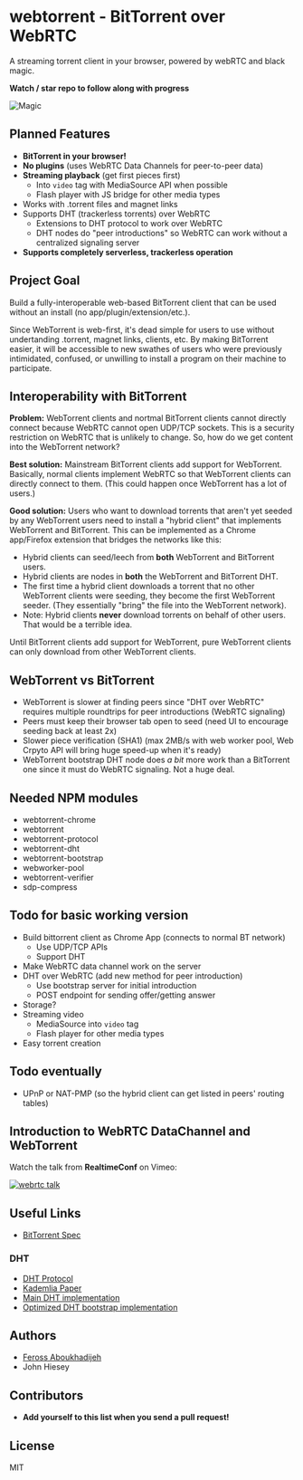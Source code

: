 webtorrent - BitTorrent over WebRTC
==========

A streaming torrent client in your browser, powered by webRTC and black magic.

**Watch / star repo to follow along with progress**

![Magic](https://raw.github.com/feross/webtorrent/master/logo.png)


## Planned Features

- **BitTorrent in your browser!**
- **No plugins** (uses WebRTC Data Channels for peer-to-peer data)
- **Streaming playback** (get first pieces first)
  - Into `video` tag with MediaSource API when possible
  - Flash player with JS bridge for other media types
- Works with .torrent files and magnet links
- Supports DHT (trackerless torrents) over WebRTC
  - Extensions to DHT protocol to work over WebRTC
  - DHT nodes do "peer introductions" so WebRTC can work without a centralized signaling server
- **Supports completely serverless, trackerless operation**


## Project Goal

Build a fully-interoperable web-based BitTorrent client that can be used without an install (no app/plugin/extension/etc.).

Since WebTorrent is web-first, it's dead simple for users to use without undertanding .torrent, magnet links, clients, etc. By making BitTorrent easier, it will be accessible to new swathes of users who were previously intimidated, confused, or unwilling to install a program on their machine to participate.


## Interoperability with BitTorrent

**Problem:** WebTorrent clients and nortmal BitTorrent clients cannot directly connect because WebRTC cannot open UDP/TCP sockets. This is a security restriction on WebRTC that is unlikely to change. So, how do we get content into the WebTorrent network?

**Best solution:** Mainstream BitTorrent clients add support for WebTorrent. Basically, normal clients implement WebRTC so that WebTorrent clients can directly connect to them. (This could happen once WebTorrent has a lot of users.)

**Good solution:** Users who want to download torrents that aren't yet seeded by any WebTorrent users need to install a "hybrid client" that implements WebTorrent and BitTorrent. This can be implemented as a Chrome app/Firefox extension that bridges the networks like this:

  - Hybrid clients can seed/leech from **both** WebTorrent and BitTorrent users.
  - Hybrid clients are nodes in **both** the WebTorrent and BitTorrent DHT.
  - The first time a hybrid client downloads a torrent that no other WebTorrent clients were seeding, they become the first WebTorrent seeder. (They essentially "bring" the file into the WebTorrent network).
  - Note: Hybrid clients **never** download torrents on behalf of other users. That would be a terrible idea.

Until BitTorrent clients add support for WebTorrent, pure WebTorrent clients can only download from other WebTorrent clients.


## WebTorrent vs BitTorrent

- WebTorrent is slower at finding peers since "DHT over WebRTC" requires multiple roundtrips for peer introductions (WebRTC signaling)
- Peers must keep their browser tab open to seed (need UI to encourage seeding back at least 2x)
- Slower piece verification (SHA1) (max 2MB/s with web worker pool, Web Crpyto API will bring huge speed-up when it's ready)
- WebTorrent bootstrap DHT node does *a bit* more work than a BitTorrent one since it must do WebRTC signaling. Not a huge deal.


## Needed NPM modules

- webtorrent-chrome
- webtorrent
- webtorrent-protocol
- webtorrent-dht
- webtorrent-bootstrap
- webworker-pool
- webtorrent-verifier
- sdp-compress


## Todo for basic working version

- Build bittorrent client as Chrome App (connects to normal BT network)
  - Use UDP/TCP APIs
  - Support DHT
- Make WebRTC data channel work on the server
- DHT over WebRTC (add new method for peer introduction)
  - Use bootstrap server for initial introduction
  - POST endpoint for sending offer/getting answer
- Storage?
- Streaming video
  - MediaSource into `video` tag
  - Flash player for other media types
- Easy torrent creation

## Todo eventually

- UPnP or NAT-PMP (so the hybrid client can get listed in peers' routing tables)

## Introduction to WebRTC DataChannel and WebTorrent

Watch the talk from **RealtimeConf** on Vimeo:

[![webrtc talk](https://raw.github.com/feross/webtorrent/master/webrtc-talk.png)](https://vimeo.com/77265280)


## Useful Links

- [BitTorrent Spec](https://wiki.theory.org/BitTorrentSpecification)

### DHT

- [DHT Protocol](http://www.bittorrent.org/beps/bep_0005.html)
- [Kademlia Paper](http://pdos.csail.mit.edu/~petar/papers/maymounkov-kademlia-lncs.pdf)
- [Main DHT implementation](https://github.com/jech/dht)
- [Optimized DHT bootstrap implementation](https://github.com/jech/dht-bootstrap)


## Authors

- [Feross Aboukhadijeh](http://feross.org)
- John Hiesey


## Contributors

- **Add yourself to this list when you send a pull request!**


## License

MIT
